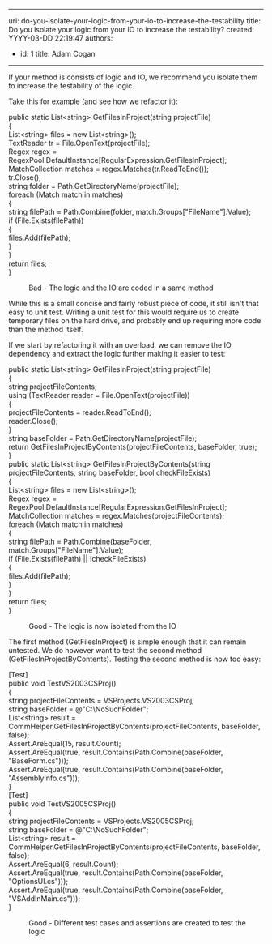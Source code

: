 

---
uri: do-you-isolate-your-logic-from-your-io-to-increase-the-testability
title: Do you isolate your logic from your IO to increase the testability?
created: YYYY-03-DD 22:19:47
authors:
  - id: 1
    title: Adam Cogan
---




<span class='intro'> If your method is consists of logic and IO, we recommend you isolate them to increase the testability of the logic.<div>Take this for example (and see how we refactor it)&#58;<br></div> </span>

<p class="ssw15-rteElement-CodeArea">public static List&lt;string&gt; GetFilesInProject(string projectFile)<br>&#123;<br> List&lt;string&gt; files = new List&lt;string&gt;();<br> TextReader tr = File.OpenText(projectFile);<br> Regex regex = RegexPool.DefaultInstance[RegularExpression.GetFilesInProject];<br> MatchCollection matches = regex.Matches(tr.ReadToEnd());<br> tr.Close();<br> string folder = Path.GetDirectoryName(projectFile);<br> foreach (Match match in matches)<br> &#123;<br> string filePath = Path.Combine(folder, match.Groups[&quot;FileName&quot;].Value);<br> if (File.Exists(filePath))<br> &#123;<br> files.Add(filePath);<br> &#125;<br> &#125;<br> return files;<br>&#125;</p><dd class="ssw15-rteElement-FigureBad">Bad - The logic and the IO are coded in a same method<br></dd><p>While this is a small concise and fairly robust piece of code, it still isn't that easy to unit test. Writing a unit test for this would require us to create temporary files on the hard drive, and probably end up requiring more code than the method itself.</p><p>If we start by refactoring it with an overload, we can remove the IO dependency and extract the logic further making it easier to test&#58;</p><p class="ssw15-rteElement-CodeArea">public static List&lt;string&gt; GetFilesInProject(string projectFile)<br>&#123;<br> string projectFileContents;<br> using (TextReader reader = File.OpenText(projectFile))<br> &#123;<br> projectFileContents = reader.ReadToEnd();<br> reader.Close();<br> &#125;<br> string baseFolder = Path.GetDirectoryName(projectFile);<br> return GetFilesInProjectByContents(projectFileContents, baseFolder, true);<br>&#125;<br>public static List&lt;string&gt; GetFilesInProjectByContents(string projectFileContents, string baseFolder, bool checkFileExists)<br>&#123;<br> List&lt;string&gt; files = new List&lt;string&gt;();<br> Regex regex = RegexPool.DefaultInstance[RegularExpression.GetFilesInProject];<br> MatchCollection matches = regex.Matches(projectFileContents);<br> foreach (Match match in matches)<br> &#123;<br> string filePath = Path.Combine(baseFolder, match.Groups[&quot;FileName&quot;].Value);<br> if (File.Exists(filePath) || !checkFileExists)<br> &#123;<br> files.Add(filePath);<br> &#125;<br> &#125;<br> return files;<br>&#125;</p><dd class="ssw15-rteElement-FigureGood">Good - The logic is now isolated from the IO<br></dd><p>The first method (GetFilesInProject) is simple enough that it can remain untested. We do however want to test the second method (GetFilesInProjectByContents). Testing the second method is now too easy&#58;</p><p class="ssw15-rteElement-CodeArea">[Test]<br>public void TestVS2003CSProj()<br>&#123;<br> string projectFileContents = VSProjects.VS2003CSProj;<br> string baseFolder = @&quot;C&#58;\NoSuchFolder&quot;;<br> List&lt;string&gt; result = CommHelper.GetFilesInProjectByContents(projectFileContents, baseFolder, false);<br> Assert.AreEqual(15, result.Count);<br> Assert.AreEqual(true, result.Contains(Path.Combine(baseFolder, &quot;BaseForm.cs&quot;)));<br> Assert.AreEqual(true, result.Contains(Path.Combine(baseFolder, &quot;AssemblyInfo.cs&quot;)));<br>&#125;<br>[Test]<br>public void TestVS2005CSProj()<br>&#123;<br> string projectFileContents = VSProjects.VS2005CSProj;<br> string baseFolder = @&quot;C&#58;\NoSuchFolder&quot;;<br> List&lt;string&gt; result = CommHelper.GetFilesInProjectByContents(projectFileContents, baseFolder, false);<br> Assert.AreEqual(6, result.Count);<br> Assert.AreEqual(true, result.Contains(Path.Combine(baseFolder, &quot;OptionsUI.cs&quot;)));<br> Assert.AreEqual(true, result.Contains(Path.Combine(baseFolder, &quot;VSAddInMain.cs&quot;)));<br>&#125;</p><dd class="ssw15-rteElement-FigureGood">Good - Different test cases and assertions are created to test the logic​<br></dd>


